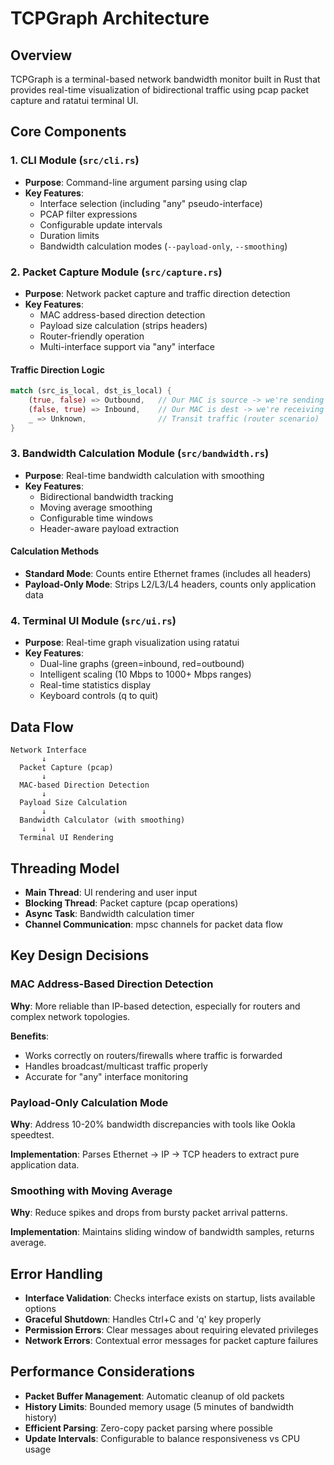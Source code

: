 # TCPGraph Architecture

## Overview

TCPGraph is a terminal-based network bandwidth monitor built in Rust that provides real-time visualization of bidirectional traffic using pcap packet capture and ratatui terminal UI.

## Core Components

### 1. CLI Module (`src/cli.rs`)
- **Purpose**: Command-line argument parsing using clap
- **Key Features**:
  - Interface selection (including "any" pseudo-interface)
  - PCAP filter expressions
  - Configurable update intervals
  - Duration limits
  - Bandwidth calculation modes (`--payload-only`, `--smoothing`)

### 2. Packet Capture Module (`src/capture.rs`)
- **Purpose**: Network packet capture and traffic direction detection
- **Key Features**:
  - MAC address-based direction detection
  - Payload size calculation (strips headers)
  - Router-friendly operation
  - Multi-interface support via "any" interface

#### Traffic Direction Logic
```rust
match (src_is_local, dst_is_local) {
    (true, false) => Outbound,   // Our MAC is source -> we're sending
    (false, true) => Inbound,    // Our MAC is dest -> we're receiving  
    _ => Unknown,                // Transit traffic (router scenario)
}
```

### 3. Bandwidth Calculation Module (`src/bandwidth.rs`)
- **Purpose**: Real-time bandwidth calculation with smoothing
- **Key Features**:
  - Bidirectional bandwidth tracking
  - Moving average smoothing
  - Configurable time windows
  - Header-aware payload extraction

#### Calculation Methods
- **Standard Mode**: Counts entire Ethernet frames (includes all headers)
- **Payload-Only Mode**: Strips L2/L3/L4 headers, counts only application data

### 4. Terminal UI Module (`src/ui.rs`)
- **Purpose**: Real-time graph visualization using ratatui
- **Key Features**:
  - Dual-line graphs (green=inbound, red=outbound)
  - Intelligent scaling (10 Mbps to 1000+ Mbps ranges)
  - Real-time statistics display
  - Keyboard controls (q to quit)

## Data Flow

```
Network Interface
       ↓
  Packet Capture (pcap)
       ↓
  MAC-based Direction Detection
       ↓
  Payload Size Calculation
       ↓
  Bandwidth Calculator (with smoothing)
       ↓
  Terminal UI Rendering
```

## Threading Model

- **Main Thread**: UI rendering and user input
- **Blocking Thread**: Packet capture (pcap operations)
- **Async Task**: Bandwidth calculation timer
- **Channel Communication**: mpsc channels for packet data flow

## Key Design Decisions

### MAC Address-Based Direction Detection
**Why**: More reliable than IP-based detection, especially for routers and complex network topologies.

**Benefits**:
- Works correctly on routers/firewalls where traffic is forwarded
- Handles broadcast/multicast traffic properly
- Accurate for "any" interface monitoring

### Payload-Only Calculation Mode
**Why**: Address 10-20% bandwidth discrepancies with tools like Ookla speedtest.

**Implementation**: Parses Ethernet → IP → TCP headers to extract pure application data.

### Smoothing with Moving Average
**Why**: Reduce spikes and drops from bursty packet arrival patterns.

**Implementation**: Maintains sliding window of bandwidth samples, returns average.

## Error Handling

- **Interface Validation**: Checks interface exists on startup, lists available options
- **Graceful Shutdown**: Handles Ctrl+C and 'q' key properly
- **Permission Errors**: Clear messages about requiring elevated privileges
- **Network Errors**: Contextual error messages for packet capture failures

## Performance Considerations

- **Packet Buffer Management**: Automatic cleanup of old packets
- **History Limits**: Bounded memory usage (5 minutes of bandwidth history)
- **Efficient Parsing**: Zero-copy packet parsing where possible
- **Update Intervals**: Configurable to balance responsiveness vs CPU usage